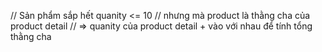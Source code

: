 // Sản phẩm sắp hết quanity <= 10
// nhưng mà product là thằng cha của product detail
// => quanity của product detail + vào với nhau để tính tổng thằng cha

